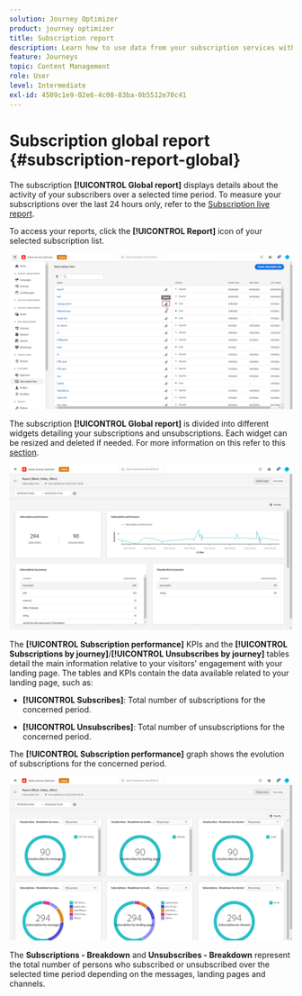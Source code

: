 ```yaml
---
solution: Journey Optimizer
product: journey optimizer
title: Subscription report
description: Learn how to use data from your subscription services with the Subscription global report
feature: Journeys
topic: Content Management
role: User
level: Intermediate
exl-id: 4509c1e9-02e6-4c00-83ba-0b5512e70c41
---
```

# Subscription global report {#subscription-report-global}

The subscription **[!UICONTROL Global report]** displays details about the activity of your subscribers over a selected time period. To measure your subscriptions over the last 24 hours only, refer to the [Subscription live report](subscription-report-live.md).

To access your reports, click the **[!UICONTROL Report]** icon of your selected subscription list.

![](assets/subscription_report_7.png)

The subscription **[!UICONTROL Global report]** is divided into different widgets detailing your subscriptions and unsubscriptions. Each widget can be resized and deleted if needed. For more information on this refer to this [section](global-report.md).

![](assets/subscription_report_1.png)

The **[!UICONTROL Subscription performance]** KPIs and the **[!UICONTROL Subscriptions by journey]**/**[!UICONTROL Unsubscribes by journey]** tables detail the main information relative to your visitors' engagement with your landing page. The tables and KPIs contain the data available related to your landing page, such as:

* **[!UICONTROL Subscribes]**: Total number of subscriptions for the concerned period.

* **[!UICONTROL Unsubscribes]**: Total number of unsubscriptions for the concerned period.

The **[!UICONTROL Subscription performance]** graph shows the evolution of subscriptions for the concerned period.

![](assets/subscription_report_2.png)

The **Subscriptions - Breakdown** and **Unsubscribes - Breakdown** represent the total number of persons who subscribed or unsubscribed over the selected time period depending on the messages, landing pages and channels.
